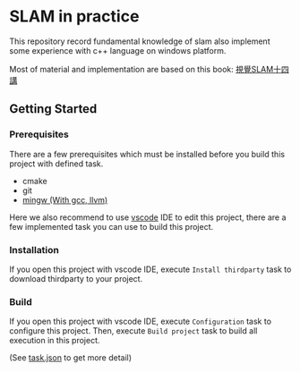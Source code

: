 # SLAM in practice

This repository record fundamental knowledge of slam also implement some experience with c++ language on windows platform.

Most of material and implementation are based on this book: [視覺SLAM十四講](https://github.com/gaoxiang12/slambook)


## Getting Started

### Prerequisites

There are a few prerequisites which must be installed before you build this project with defined task.

* cmake
* git
* [mingw (With gcc, llvm)](https://github.com/brechtsanders/winlibs_mingw/releases/tag/12.2.0-16.0.0-10.0.0-ucrt-r5)

Here we also recommend to use [vscode](https://code.visualstudio.com/) IDE to edit this project, there are a few implemented task you can use to build this project.

### Installation
If you open this project with vscode IDE, execute `Install thirdparty` task to download thirdparty to your project.

### Build
If you open this project with vscode IDE, execute `Configuration` task to configure this project. Then, execute `Build project` task to build all execution in this project. 

(See [task.json](.vscode/tasks.json) to get more detail)